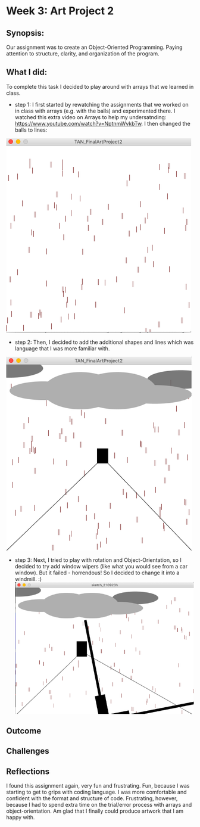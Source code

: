 # Week 3: Art Project 2
## Synopsis:
Our assignment was to create an Object-Oriented Programming. Paying attention to structure, clarity, and organization of the program.
## What I did:
To complete this task I decided to play around with arrays that we learned in class. 
- step 1:
I first started by rewatching the assignments that we worked on in class with arrays (e.g. with the balls) and experimented there. 
I watched this extra video on Arrays to help my undersatnding: https://www.youtube.com/watch?v=NptnmWvkbTw. I then changed the balls to lines:

![](TAN_ArtProject2Step1.png)

- step 2: 
Then, I decided to add the additional shapes and lines which was language that I was more familiar with.

![](TAN_ArtProject2Step2.png)

- step 3: 
Next, I tried to play with rotation and Object-Orientation, so I decided to try add window wipers (like what you would see from a car window). 
But it failed - horrendous! So I decided to change it into a windmill. :)
![](TAN_ArtProject2Step3.png)

## Outcome

## Challenges


## Reflections
I found this assignment again, very fun and frustrating. 
Fun, because I was starting to get to grips with coding language. I was more comfortable and confident with the format and structure of code. 
Frustrating, however, because I had to spend extra time on the trial/error process with arrays and object-orientation. 
Am glad that I finally could produce artwork that I am happy with. 
